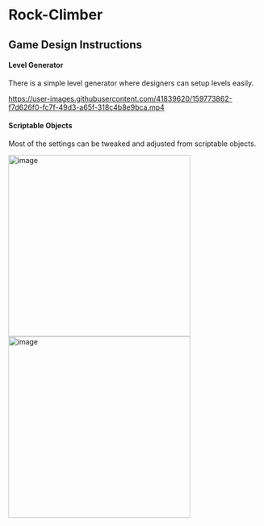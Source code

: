 # Rock-Climber

## Game Design Instructions

#### Level Generator

There is a simple level generator where designers can setup levels easily.

https://user-images.githubusercontent.com/41839620/159773862-f7d626f0-fc7f-49d3-a65f-318c4b8e9bca.mp4

#### Scriptable Objects

Most of the settings can be tweaked and adjusted from scriptable objects.

<img width="360" alt="image" src="https://user-images.githubusercontent.com/41839620/159774218-82300bb6-5100-41ee-a023-db659de75ae2.png">

<img width="360" alt="image" src="https://user-images.githubusercontent.com/41839620/159774274-c6b25933-884f-48ae-862b-497c102d9377.png">

